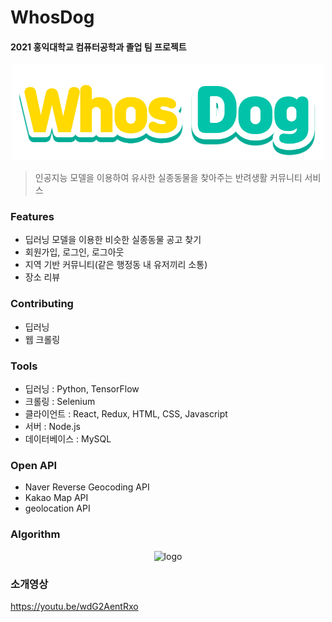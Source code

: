 # WhosDog

#### 2021 홍익대학교 컴퓨터공학과 졸업 팀 프로젝트

<p align="center"><img width="500" alt="logo" src="/client/public/Images/whosdog_title.png"></p>

> 인공지능 모델을 이용하여 유사한 실종동물을 찾아주는 반려생활 커뮤니티 서비스

### Features
* 딥러닝 모델을 이용한 비슷한 실종동물 공고 찾기
* 회원가입, 로그인, 로그아웃
* 지역 기반 커뮤니티(같은 행정동 내 유저끼리 소통)
* 장소 리뷰

### Contributing
* 딥러닝
* 웹 크롤링

### Tools
* 딥러닝 : Python, TensorFlow
* 크롤링 : Selenium
* 클라이언트 : React, Redux, HTML, CSS, Javascript
* 서버 : Node.js
* 데이터베이스 : MySQL

### Open API
* Naver Reverse Geocoding API
* Kakao Map API
* geolocation API

### Algorithm
<p align="center"><img width="650" alt="logo" src="https://user-images.githubusercontent.com/63040140/219572863-ea79add8-71ad-4176-b6c1-5c84880ab15a.png"></p>

### 소개영상
https://youtu.be/wdG2AentRxo
